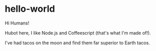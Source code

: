 # hello-world

Hi Humans!

Hubot here, I like Node.js and Coffeescript (that's what I'm made of!).


I've had tacos on the moon and find them far superior to Earth tacos.
